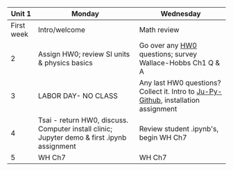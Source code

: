 | Unit 1 | Monday  | Wednesday  |
|---|------------- | ------------- |
| First week| Intro/welcome | Math review  |
| 2| Assign HW0; review SI units & physics basics | Go over any [HW0](https://github.com/ATMOcanes/ATM651_IntroAtmDynamics/tree/master/Unit1-Terminology_and_Tools) questions; survey Wallace-Hobbs Ch1 Q & A |
| 3 | LABOR DAY- NO CLASS | Any last HW0 questions? Collect it. Intro to [Ju-Py-Github](https://github.com/MPOcanes/MPO624-2020/blob/master/presentations/ProfGrumpy_guide_condaJuPyGitHub.pptx.pdf), installation assignment|
| 4 | Tsai - return HW0, discuss. Computer install clinic; Jupyter demo & first .ipynb assignment | Review student .ipynb's, begin WH Ch7  |
| 5 |WH Ch7 | WH Ch7  |
